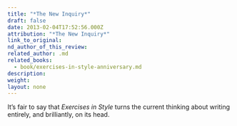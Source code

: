 ```yaml
---
title: "*The New Inquiry*"
draft: false
date: 2013-02-04T17:52:56.000Z
attribution: "*The New Inquiry*"
link_to_original:
nd_author_of_this_review:
related_author: .md
related_books:
  - book/exercises-in-style-anniversary.md
description:
weight:
layout: none
---
```

It’s fair to say that *Exercises in Style* turns the current thinking about writing entirely, and brilliantly, on its head.

